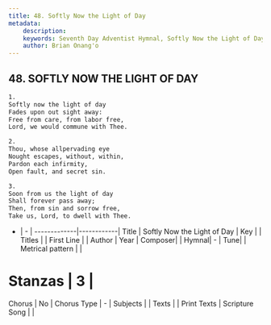```yaml
---
title: 48. Softly Now the Light of Day
metadata:
    description: 
    keywords: Seventh Day Adventist Hymnal, Softly Now the Light of Day, , 
    author: Brian Onang'o
---
```



## 48. SOFTLY NOW THE LIGHT OF DAY

```txt
1.
Softly now the light of day
Fades upon out sight away:
Free from care, from labor free,
Lord, we would commune with Thee.

2.
Thou, whose allpervading eye
Nought escapes, without, within,
Pardon each infirmity,
Open fault, and secret sin.

3.
Soon from us the light of day
Shall forever pass away;
Then, from sin and sorrow free,
Take us, Lord, to dwell with Thee.
```

- |   -  |
-------------|------------|
Title | Softly Now the Light of Day |
Key |  |
Titles |  |
First Line |  |
Author | 
Year | 
Composer|  |
Hymnal|  - |
Tune|  |
Metrical pattern | |
# Stanzas | 3 |
Chorus | No |
Chorus Type | - |
Subjects |  |
Texts |  |
Print Texts | 
Scripture Song |  |
  
